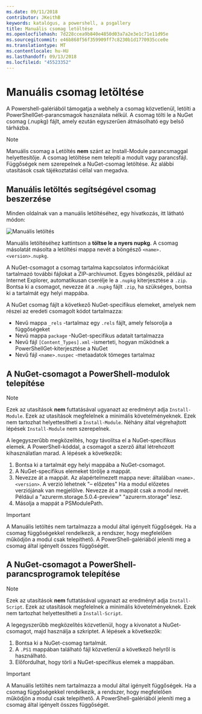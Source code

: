 ```yaml
---
ms.date: 09/11/2018
contributor: JKeithB
keywords: katalógus, a powershell, a psgallery
title: Manuális csomag letöltése
ms.openlocfilehash: 7d228ccea9b840e4850d03a7a2e3e1c71e11d95e
ms.sourcegitcommit: e46b868f56f359909ff7c8230b1d1770935cce0e
ms.translationtype: MT
ms.contentlocale: hu-HU
ms.lasthandoff: 09/13/2018
ms.locfileid: "45523352"
---
```

# <a name="manual-package-download"></a>Manuális csomag letöltése

A Powershell-galériából támogatja a webhely a csomag közvetlenül, letölti a PowerShellGet-parancsmagok használata nélkül. A csomag tölti le a NuGet csomag (.nupkg) fájlt, amely ezután egyszerűen átmásolható egy belső tárházba.

> [!NOTE]
> Manuális csomag a Letöltés **nem** szánt az Install-Module parancsmaggal helyettesítője.
> A csomag letöltése nem telepíti a modult vagy parancsfájl. Függőségek nem szerepelnek a NuGet-csomag letöltése. Az alábbi utasítások csak tájékoztatási céllal van megadva.

## <a name="using-manual-download-to-acquire-a-package"></a>Manuális letöltés segítségével csomag beszerzése

Minden oldalnak van a manuális letöltéséhez, egy hivatkozás, itt látható módon:

![Manuális letöltés](../../Images/Manual_Item_Download.PNG)

Manuális letöltéséhez kattintson a **töltse le a nyers nupkg**. A csomag másolatát másolta a letöltési mappa nevét a böngésző `<name>.<version>.nupkg`.

A NuGet-csomagot a csomag tartalma kapcsolatos információkat tartalmazó további fájlokat a ZIP-archívumot. Egyes böngészők, például az Internet Explorer, automatikusan cserélje le a `.nupkg` kiterjesztése a `.zip`. Bontsa ki a csomagot, nevezze át a `.nupkg` fájlt `.zip`, ha szükséges, bontsa ki a tartalmát egy helyi mappába.

A NuGet csomag fájlt a következő NuGet-specifikus elemeket, amelyek nem részei az eredeti csomagolt kódot tartalmazza:

- Nevű mappa `_rels` -tartalmaz egy `.rels` fájlt, amely felsorolja a függőségeket
- Nevű mappa `package` -NuGet-specifikus adatait tartalmazza
- Nevű fájl `[Content_Types].xml` -ismerteti, hogyan működnek a PowerShellGet-kiterjesztése a NuGet
- Nevű fájl `<name>.nuspec` -metaadatok tömeges tartalmaz

## <a name="installing-powershell-modules-from-a-nuget-package"></a>A NuGet-csomagot a PowerShell-modulok telepítése

> [!NOTE]
> Ezek az utasítások **nem** futtatásával ugyanazt az eredményt adja `Install-Module`. Ezek az utasítások megfelelnek a minimális követelményeknek. Ezek nem tartozhat helyettesítheti a `Install-Module`. Néhány által végrehajtott lépések `Install-Module` nem szerepelnek.

A legegyszerűbb megközelítés, hogy távolítsa el a NuGet-specifikus elemek. A PowerShell-kóddal, a csomagot a szerző által létrehozott kihasználatlan marad. A lépések a következők:

1. Bontsa ki a tartalmát egy helyi mappába a NuGet-csomagot.
2. A NuGet-specifikus elemeket törölje a mappát.
3. Nevezze át a mappát. Az alapértelmezett mappa neve: általában `<name>.<version>`. A verzió lehetnek "– előzetes" Ha a modul előzetes verziójának van megjelölve. Nevezze át a mappát csak a modul nevét. Például a "azurerm.storage.5.0.4-preview" "azurerm.storage" lesz.
4. Másolja a mappát a PSModulePath.

> [!IMPORTANT]
> A Manuális letöltés nem tartalmazza a modul által igényelt függőségek. Ha a csomag függőségekkel rendelkezik, a rendszer, hogy megfelelően működjön a modul csak telepíthető. A PowerShell-galériából jeleníti meg a csomag által igényelt összes függőségét.

## <a name="installing-powershell-scripts-from-a-nuget-package"></a>A NuGet-csomagot a PowerShell-parancsprogramok telepítése

> [!NOTE]
> Ezek az utasítások **nem** futtatásával ugyanazt az eredményt adja `Install-Script`. Ezek az utasítások megfelelnek a minimális követelményeknek. Ezek nem tartozhat helyettesítheti a `Install-Script`.

A legegyszerűbb megközelítés közvetlenül, hogy a kivonatot a NuGet-csomagot, majd használja a szkriptet. A lépések a következők:

1. Bontsa ki a NuGet-csomag tartalmát.
2. A `.PS1` mappában található fájl közvetlenül a következő helyről is használható.
3. Előfordulhat, hogy törli a NuGet-specifikus elemek a mappában.

> [!IMPORTANT]
> A Manuális letöltés nem tartalmazza a modul által igényelt függőségek. Ha a csomag függőségekkel rendelkezik, a rendszer, hogy megfelelően működjön a modul csak telepíthető. A PowerShell-galériából jeleníti meg a csomag által igényelt összes függőségét.
